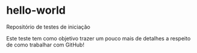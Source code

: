 # hello-world
Repositório de testes de iniciação

Este teste tem como objetivo trazer um pouco mais de detalhes a respeito de como trabalhar com GitHub!

